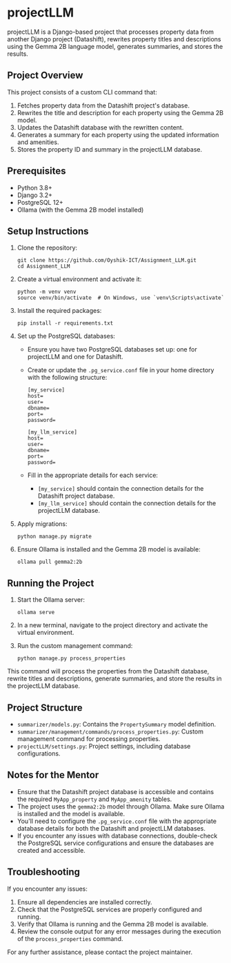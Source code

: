# projectLLM

projectLLM is a Django-based project that processes property data from another Django project (Datashift), rewrites property titles and descriptions using the Gemma 2B language model, generates summaries, and stores the results.

## Project Overview

This project consists of a custom CLI command that:

1. Fetches property data from the Datashift project's database.
2. Rewrites the title and description for each property using the Gemma 2B model.
3. Updates the Datashift database with the rewritten content.
4. Generates a summary for each property using the updated information and amenities.
5. Stores the property ID and summary in the projectLLM database.

## Prerequisites

- Python 3.8+
- Django 3.2+
- PostgreSQL 12+
- Ollama (with the Gemma 2B model installed)

## Setup Instructions

1. Clone the repository:

   ```
   git clone https://github.com/Oyshik-ICT/Assignment_LLM.git
   cd Assignment_LLM
   ```

2. Create a virtual environment and activate it:

   ```
   python -m venv venv
   source venv/bin/activate  # On Windows, use `venv\Scripts\activate`
   ```

3. Install the required packages:

   ```
   pip install -r requirements.txt
   ```

4. Set up the PostgreSQL databases:

   - Ensure you have two PostgreSQL databases set up: one for projectLLM and one for Datashift.
   - Create or update the `.pg_service.conf` file in your home directory with the following structure:

     ```
     [my_service]
     host=
     user=
     dbname=
     port=
     password=

     [my_llm_service]
     host=
     user=
     dbname=
     port=
     password=
     ```

   - Fill in the appropriate details for each service:
     - `[my_service]` should contain the connection details for the Datashift project database.
     - `[my_llm_service]` should contain the connection details for the projectLLM database.

5. Apply migrations:

   ```
   python manage.py migrate
   ```

6. Ensure Ollama is installed and the Gemma 2B model is available:
   ```
   ollama pull gemma2:2b
   ```

## Running the Project

1. Start the Ollama server:

   ```
   ollama serve
   ```

2. In a new terminal, navigate to the project directory and activate the virtual environment.

3. Run the custom management command:
   ```
   python manage.py process_properties
   ```

This command will process the properties from the Datashift database, rewrite titles and descriptions, generate summaries, and store the results in the projectLLM database.

## Project Structure

- `summarizer/models.py`: Contains the `PropertySummary` model definition.
- `summarizer/management/commands/process_properties.py`: Custom management command for processing properties.
- `projectLLM/settings.py`: Project settings, including database configurations.

## Notes for the Mentor

- Ensure that the Datashift project database is accessible and contains the required `MyApp_property` and `MyApp_amenity` tables.
- The project uses the `gemma2:2b` model through Ollama. Make sure Ollama is installed and the model is available.
- You'll need to configure the `.pg_service.conf` file with the appropriate database details for both the Datashift and projectLLM databases.
- If you encounter any issues with database connections, double-check the PostgreSQL service configurations and ensure the databases are created and accessible.

## Troubleshooting

If you encounter any issues:

1. Ensure all dependencies are installed correctly.
2. Check that the PostgreSQL services are properly configured and running.
3. Verify that Ollama is running and the Gemma 2B model is available.
4. Review the console output for any error messages during the execution of the `process_properties` command.

For any further assistance, please contact the project maintainer.
